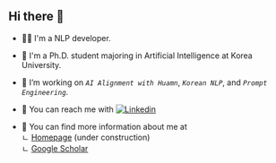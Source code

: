 ## Hi there 👋
- 🧑‍💻 I'm a NLP developer.
- 🌱 I'm a Ph.D. student majoring in Artificial Intelligence at Korea University.
- 🔭 I’m working on <code>_AI Alignment with Huamn_</code>, <code>_Korean NLP_</code>, and <code>_Prompt Engineering_</code>.
- 💬 You can reach me with [![Linkedin][linkedin-shield]][linkedin-url]

- 🐧 You can find more information about me at</br>
  ㄴ [Homepage](https://sungho3268.github.io/) (under construction) </br>
  ㄴ [Google Scholar](https://scholar.google.com/citations?user=itJGfFAAAAAJ&hl=ko)




[linkedin-shield]: https://img.shields.io/badge/linkedin-%230077B5.svg
[linkedin-url]: https://www.linkedin.com/in/sungho-kim-9b5247151/

<!--
**SungHo3268/SungHo3268** is a ✨ _special_ ✨ repository because its `README.md` (this file) appears on your GitHub profile.

Here are some ideas to get you started:

- 🔭 I’m currently working on ...
- 🌱 I’m currently learning ...
- 👯 I’m looking to collaborate on ...
- 🤔 I’m looking for help with ...
- 💬 Ask me about ...
- 📫 How to reach me: ...
- 😄 Pronouns: ...
- ⚡ Fun fact: ...
-->
